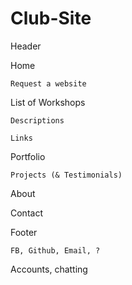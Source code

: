 # Club-Site

Header


Home

	Request a website
  
List of Workshops

	Descriptions
  
	Links
  
Portfolio

	Projects (& Testimonials)
  
About

Contact


Footer

	FB, Github, Email, ?




Accounts, chatting

